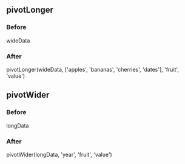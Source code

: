<script lang="ts">
	import Preview from '$lib/docs/Preview.svelte';
	import { pivotLonger, pivotWider } from '$lib/utils/pivot';
	import { wideData, longData } from '$lib/utils/genData';

	const wideDataDisplay = JSON.stringify(wideData, null, 2);
	const longDataDisplay = JSON.stringify(longData, null, 2);

	const pivotLongerResult = pivotLonger(wideData, ['apples', 'bananas', 'cherries', 'dates'], 'fruit', 'value');
	const pivotLongerDisplay = JSON.stringify(pivotLongerResult, null, 2);

	const pivotWiderResult = pivotWider(longData, 'year', 'fruit', 'value');
	const pivotWiderDisplay = JSON.stringify(pivotWiderResult, null, 2);
</script>

## pivotLonger

### Before

<Preview code={wideDataDisplay} highlight>
  wideData
</Preview>

### After

<Preview code={pivotLongerDisplay} highlight>
	pivotLonger(wideData, ['apples', 'bananas', 'cherries', 'dates'], 'fruit', 'value')
</Preview>

## pivotWider

### Before

<Preview code={longDataDisplay} highlight>
  longData
</Preview>

### After

<Preview code={pivotWiderDisplay} highlight>
	pivotWider(longData, 'year', 'fruit', 'value')
</Preview>
